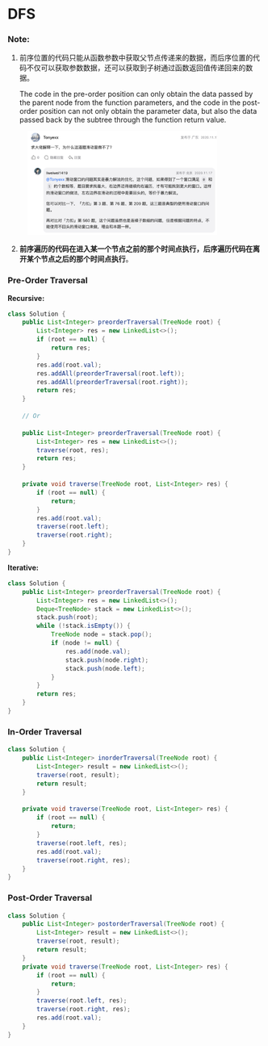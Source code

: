 # DFS

### Note:

1.  前序位置的代码只能从函数参数中获取父节点传递来的数据，而后序位置的代码不仅可以获取参数数据，还可以获取到子树通过函数返回值传递回来的数据。

    The code in the pre-order position can only obtain the data passed by the parent node from the function parameters, and the code in the post-order position can not only obtain the parameter data, but also the data passed back by the subtree through the function return value.

<figure><img src="../../../.gitbook/assets/image (7) (1) (1) (1) (1).png" alt="" width="375"><figcaption></figcaption></figure>

2. **前序遍历的代码在进入某一个节点之前的那个时间点执行，后序遍历代码在离开某个节点之后的那个时间点执行**。

### Pre-Order Traversal

**Recursive:**

```java
class Solution {
    public List<Integer> preorderTraversal(TreeNode root) {
        List<Integer> res = new LinkedList<>();
        if (root == null) {
            return res;
        }
        res.add(root.val);
        res.addAll(preorderTraversal(root.left));
        res.addAll(preorderTraversal(root.right));
        return res;
    }

    // Or
    
    public List<Integer> preorderTraversal(TreeNode root) { 
        List<Integer> res = new LinkedList<>(); 
        traverse(root, res); 
        return res; 
    }
    
    private void traverse(TreeNode root, List<Integer> res) {
        if (root == null) {
            return;
        }
        res.add(root.val);
        traverse(root.left);
        traverse(root.right);
    }
}
```

**Iterative:**

```java
class Solution {
    public List<Integer> preorderTraversal(TreeNode root) {
        List<Integer> res = new LinkedList<>();
        Deque<TreeNode> stack = new LinkedList<>();
        stack.push(root);
        while (!stack.isEmpty()) {
            TreeNode node = stack.pop();
            if (node != null) {
                res.add(node.val);
                stack.push(node.right);
                stack.push(node.left); 
            }
        }
        return res;
    }
}
```



### In-Order Traversal

```java
class Solution {
    public List<Integer> inorderTraversal(TreeNode root) {
        List<Integer> result = new LinkedList<>();
        traverse(root, result);
        return result;
    }
    
    private void traverse(TreeNode root, List<Integer> res) {
        if (root == null) {
            return;
        }
        traverse(root.left, res);
        res.add(root.val);
        traverse(root.right, res);
    }
}
```



### Post-Order Traversal

```java
class Solution {
    public List<Integer> postorderTraversal(TreeNode root) {
        List<Integer> result = new LinkedList<>();
        traverse(root, result);
        return result;
    }
    private void traverse(TreeNode root, List<Integer> res) {
        if (root == null) {
            return;
        }
        traverse(root.left, res);
        traverse(root.right, res);
        res.add(root.val);
    }
}
```
